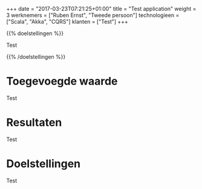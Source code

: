 +++
date = "2017-03-23T07:21:25+01:00"
title = "Test application"
weight = 3
werknemers = ["Ruben Ernst", "Tweede persoon"]
technologieen = ["Scala", "Akka", "CQRS"]
klanten = ["Test"]
+++

{{% doelstellingen %}}

Test

{{% /doelstellingen %}}

# Toegevoegde waarde

Test

# Resultaten

Test

# Doelstellingen

Test
